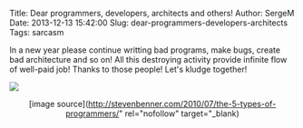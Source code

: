 Title: Dear programmers, developers, architects and others!
Author: SergeM
Date: 2013-12-13 15:42:00
Slug: dear-programmers-developers-architects
Tags: sarcasm

In a new year please continue writting bad programs, make bugs, create bad architecture and so on! All this destroying activity provide infinite flow of well-paid job! Thanks to those people! Let's kludge together!

![](http://stevenbenner.com/wp-content/uploads/ducttape-150x150.png)<div class="separator" style="clear: both; text-align: center;">[image source](http://stevenbenner.com/2010/07/the-5-types-of-programmers/" rel="nofollow" target="_blank)